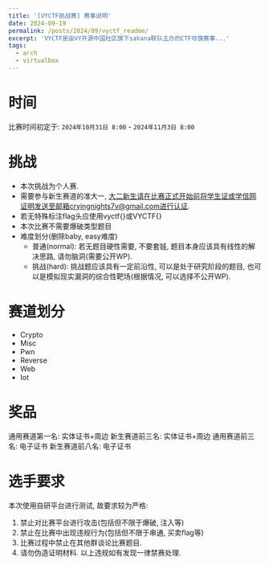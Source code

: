 ```yaml
---
title: '[VYCTF挑战赛] 赛事说明'
date: 2024-09-19
permalink: /posts/2024/09/vyctf_readme/
excerpt: 'VYCTF是由VY开源中国社区旗下sakana联队主办的CTF夺旗赛事...'
tags:
  - arch
  - virtualbox
---
```


# 时间

比赛时间初定于:
`2024年10月31日 8:00` - `2024年11月3日 8:00`

# 挑战

- 本次挑战为个人赛.
- 需要参与新生赛道的准大一, 大二新生请在比赛正式开始前将学生证或学信网证明发送至邮箱cryingnights7v@gmail.com进行认证.
- 若无特殊标注flag头应使用vyctf{}或VYCTF{}
- 本次比赛不需要爆破类型题目
- 难度划分(删除baby, easy难度)
  - 普通(normal): 若无题目硬性需要, 不要套娃, 题目本身应该具有线性的解决思路, 请勿脑洞(需要公开WP).
  - 挑战(hard): 挑战题应该具有一定前沿性, 可以是处于研究阶段的题目, 也可以是模拟现实漏洞的综合性靶场(根据情况, 可以选择不公开WP).

# 赛道划分

- Crypto
- Misc
- Pwn
- Reverse
- Web
- Iot

# 奖品
通用赛道第一名: 实体证书+周边
新生赛道前三名: 实体证书+周边
通用赛道前三名: 电子证书
新生赛道前八名: 电子证书

# 选手要求

本次使用自研平台进行测试, 故要求较为严格:
1. 禁止对比赛平台进行攻击(包括但不限于爆破, 注入等)
2. 禁止在比赛中出现违规行为(包括但不限于串通, 买卖flag等)
3. 比赛过程中禁止在其他群谈论比赛题目.
4. 请勿伪造证明材料.
以上违规如有发现一律禁赛处理.